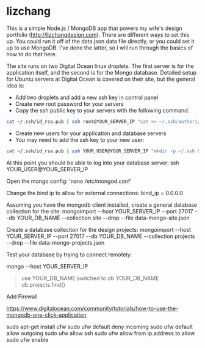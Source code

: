# lizchang

This is a simple Node.js / MongoDB app that powers my wife's design portfolio (http://lizchangdesign.com). There are different ways to set this up. You could run it off of the data.json data file directly, or you could set it up to use MongoDB. I've done the latter, so I will run through the basics of how to do that here.

The site runs on two Digital Ocean linux droplets. The first server is for the application itself, and the second is for the Mongo database. Detailed setup for Ubuntu servers at Digital Ocean is covered on their site, but the general idea is:

* Add two droplets and add a new ssh key in control panel
* Create new root password for your servers
* Copy the ssh public key to your servers with the following command:
```bash
cat ~/.ssh/id_rsa.pub | ssh root@YOUR_SERVER_IP "cat >> ~/.ssh/authorized_keys"
```
* Create new users for your application and database servers
* You may need to add the ssh key to your new user:
```bash
cat ~/.ssh/id_rsa.pub | ssh YOUR_USER@YOUR_SERVER_IP "mkdir -p ~/.ssh && cat >>  ~/.ssh/authorized_keys"
```

At this point you should be able to log into your database server:
ssh YOUR_USER@YOUR_SERVER_IP

Open the mongo config:
'nano /etc/mongod.conf'

Change the bind ip to allow for external connections:
bind_ip = 0.0.0.0

Assuming you have the mongodb client installed, create a general database collection for the site:
mongoimport --host YOUR_SERVER_IP --port 27017 --db YOUR_DB_NAME --collection site --drop --file data-mongo-site.json

Create a database collection for the design projects:
mongoimport --host YOUR_SERVER_IP --port 27017 --db YOUR_DB_NAME --collection projects --drop --file data-mongo-projects.json

Test your database by trying to connect remotely:

mongo --host YOUR_SERVER_IP
> use YOUR_DB_NAME
switched to db YOUR_DB_NAME
> db.projects.find()

Add Firewall

https://www.digitalocean.com/community/tutorials/how-to-use-the-mongodb-one-click-application

sudo apt-get install ufw
sudo ufw default deny incoming
sudo ufw default allow outgoing
sudo ufw allow ssh
sudo ufw allow from ip.address.to.allow
sudo ufw enable
